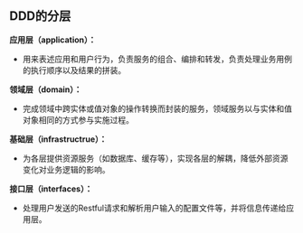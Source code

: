 ## DDD的分层

**应用层（application）：**

- 用来表述应用和用户行为，负责服务的组合、编排和转发，负责处理业务用例的执行顺序以及结果的拼装。

**领域层（domain）：**

- 完成领域中跨实体或值对象的操作转换而封装的服务，领域服务以与实体和值对象相同的方式参与实施过程。

**基础层（infrastructrue）：**

- 为各层提供资源服务（如数据库、缓存等），实现各层的解耦，降低外部资源变化对业务逻辑的影响。

**接口层（interfaces）：**

- 处理用户发送的Restful请求和解析用户输入的配置文件等，并将信息传递给应用层。

